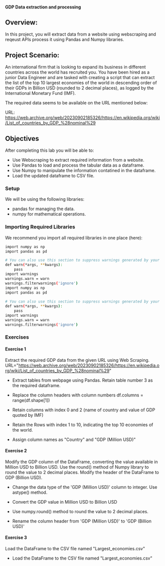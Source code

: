 #### GDP Data extraction and processing

## Overview:

In this project, you will extract data from a website using webscraping and reqeust APIs process it using Pandas and Numpy libraries.

## Project Scenario:

An international firm that is looking to expand its business in different countries across the world has recruited you.
You have been hired as a junior Data Engineer and are tasked with creating a script that can extract the list of the top 10 largest economies of the world in descending order of their GDPs in Billion USD (rounded to 2 decimal places), as logged by the International Monetary Fund (IMF).

The required data seems to be available on the URL mentioned below:

URL: https://web.archive.org/web/20230902185326/https://en.wikipedia.org/wiki/List_of_countries_by_GDP_%28nominal%29

## Objectives

After completing this lab you will be able to:

- Use Webscraping to extract required information from a website.
- Use Pandas to load and process the tabular data as a dataframe.
- Use Numpy to manipulate the information contatined in the dataframe.
- Load the updated dataframe to CSV file.

### Setup

We will be using the following libraries:

- pandas for managing the data.
- numpy for mathematical operations.

### Importing Required Libraries

We recommend you import all required libraries in one place (here):

```bash
import numpy as np
import pandas as pd

# You can also use this section to suppress warnings generated by your code:
def warn(*args, **kwargs):
    pass
import warnings
warnings.warn = warn
warnings.filterwarnings('ignore')
import numpy as np
import pandas as pd
​
# You can also use this section to suppress warnings generated by your code:
def warn(*args, **kwargs):
    pass
import warnings
warnings.warn = warn
warnings.filterwarnings('ignore')
```

### Exercises

#### Exercise 1

Extract the required GDP data from the given URL using Web Scraping.
URL="https://web.archive.org/web/20230902185326/https://en.wikipedia.org/wiki/List_of_countries_by_GDP_%28nominal%29"

- Extract tables from webpage using Pandas. Retain table number 3 as the required dataframe.

- Replace the column headers with column numbers
  df.columns = range(df.shape[1])

- Retain columns with index 0 and 2 (name of country and value of GDP quoted by IMF)

- Retain the Rows with index 1 to 10, indicating the top 10 economies of the world.

- Assign column names as "Country" and "GDP (Million USD)"

#### Exercise 2

Modify the GDP column of the DataFrame, converting the value available in Million USD to Billion USD.
Use the round() method of Numpy library to round the value to 2 decimal places.
Modify the header of the DataFrame to GDP (Billion USD).

- Change the data type of the 'GDP (Million USD)' column to integer. Use astype() method.

- Convert the GDP value in Million USD to Billion USD

- Use numpy.round() method to round the value to 2 decimal places.

- Rename the column header from 'GDP (Million USD)' to 'GDP (Billion USD)'

#### Exercise 3

Load the DataFrame to the CSV file named "Largest_economies.csv"

- Load the DataFrame to the CSV file named "Largest_economies.csv"
